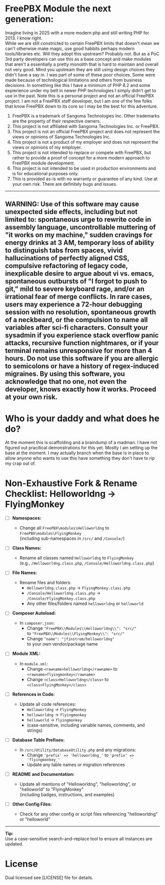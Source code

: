 # FreePBX Module the next generation:

Imagine living in 2025 with a more modern php and still writing PHP for 2013. I know right.  
While we are still constricted to certain FreePBX limits that doesn't mean we can't otherwise make magic, use good habbits
perhaps modern tools/libraries etc. Will they adopt this upstream? Probably not. But as a PoC 3rd party developers can use this as a base concept and make modules that aren't a essentially a pretty monolith that is hard to maintain and overall not very good. Mind you upstream they are still using design choices they didn't have a say in. I was part of some of these poor choices. Some were made because of technilogical limitations and others from business decisions. In something like this I have a minimum of PHP 8.2 and some expierience under my belt in newer PHP technologies I simply didn't get to use in the past. Note this is a personal project and not an official FreePBX project. I am not a FreePBX staff developer, but I am one of the few folks that know FreePBX down to its core so I may be the best for this adventure.

1. FreePBX is a trademark of Sangoma Technologies Inc. Other trademarks are the property of their respective owners.
2. This project is not affiliated with Sangoma Technologies Inc. or FreePBX.
3. This project is not an official FreePBX project and does not represent the views or opinions of Sangoma Technologies Inc.
4. This project is not a product of my employer and does not represent the views or opinions of my employer.
5. This project is not intended to replace or compete with FreePBX, but rather to provide a proof of concept for a more modern approach to FreePBX module development.
6. This project is not intended to be used in production environments and is for educational purposes only.
7. This is provided as-is with no warranty or guarantee of any kind. Use at your own risk. There are definitely bugs and issues.

---

## WARNING: Use of this software may cause unexpected side effects, including but not limited to: spontaneous urge to rewrite code in assembly language, uncontrollable muttering of "it works on my machine," sudden cravings for energy drinks at 3 AM, temporary loss of ability to distinguish tabs from spaces, vivid hallucinations of perfectly aligned CSS, compulsive refactoring of legacy code, inexplicable desire to argue about vi vs. emacs, spontaneous outbursts of "I forgot to push to git," mild to severe keyboard rage, and/or an irrational fear of merge conflicts. In rare cases, users may experience a 72-hour debugging session with no resolution, spontaneous growth of a neckbeard, or the compulsion to name all variables after sci-fi characters. Consult your sysadmin if you experience stack overflow panic attacks, recursive function nightmares, or if your terminal remains unresponsive for more than 4 hours. Do not use this software if you are allergic to semicolons or have a history of regex-induced migraines. By using this software, you acknowledge that no one, not even the developer, knows exactly how it works. Proceed at your own risk.

# Who is your daddy and what does he do?

At the moment this is scaffolding and a braindump of a madman. I have not figured out pracitical demonstrations for this yet. Mostly I am setting up the base at the moment. I may actually branch when the base is in place to allow anyone who wants to use this have something they don't have to rip my crap out of.

# Non-Exhaustive Fork & Rename Checklist: Helloworldng → FlyingMonkey

- [ ] **Namespaces:**
    - Change all `FreePBX\modules\Helloworldng` to `FreePBX\modules\FlyingMonkey`  
      (including sub-namespaces in `/src/` and `/Console/`)

- [ ] **Class Names:**
    - Rename all classes named `Helloworldng` to `FlyingMonkey`  
      (e.g., `/Helloworldng.class.php`, `/Console/Helloworldng.class.php`)

- [ ] **File Names:**
    - Rename files and folders:
        - `Helloworldng.class.php` → `FlyingMonkey.class.php`
        - `/Console/Helloworldng.class.php` → `/Console/FlyingMonkey.class.php`
        - Any other files/folders named `helloworldng` or `helloworld`

- [ ] **Composer Autoload:**
    - In `composer.json`:
        - Change `"FreePBX\\Modules\\Helloworldng\\": "src/"`  
          to `"FreePBX\\Modules\\FlyingMonkey\\": "src/"`
        - Change `"name": "jfinstrom/helloworldng"`  
          to your own vendor/package name

- [ ] **Module XML:**
    - In `module.xml`:
        - Change `<rawname>helloworldng</rawname>` to `<rawname>flyingmonkey</rawname>`
        - Change `<class>Helloworldng</class>` to `<class>FlyingMonkey</class>`

- [ ] **References in Code:**
    - Update all code references:
        - `Helloworldng` → `FlyingMonkey`
        - `helloworldng` → `flyingmonkey`
        - `helloworld` → `flyingmonkey`
        - (case-sensitive, including variable names, comments, and strings)

- [ ] **Database Table Prefixes:**
    - In `/src/Utility/DatabaseUtility.php` and any migrations:
        - Change `'prefix' => 'helloworldng_'` to `'prefix' => 'flyingmonkey_'`
        - Update any table names or migration references

- [ ] **README and Documentation:**
    - Update all mentions of "Helloworldng", "helloworldng", or "helloworld" to "FlyingMonkey"  
      (including badges, instructions, and examples)

- [ ] **Other Config Files:**
    - Check for any other config or script files referencing "helloworldng" or "helloworld"

---

**Tip:**  
Use a case-sensitive search-and-replace tool to ensure all instances are updated.

# License

Dual licensed see [LICENSE] file for details.
